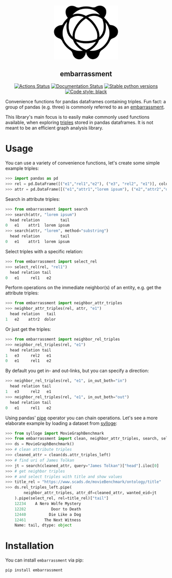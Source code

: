<p align="center">
<img src="https://github.com/dobraczka/embarrassment/raw/main/docs/assets/logo.png" alt="embarrassment logo", width=200/>
<h2 align="center"> embarrassment</h2>
</p>

<p align="center">
<a href="https://github.com/dobraczka/embarrassment/actions/workflows/main.yml"><img alt="Actions Status" src="https://github.com/dobraczka/embarrassment/actions/workflows/main.yml/badge.svg?branch=main"></a>
<a href='https://embarrassment.readthedocs.io/en/latest/?badge=latest'><img src='https://readthedocs.org/projects/embarrassment/badge/?version=latest' alt='Documentation Status' /></a>
<a href="https://pypi.org/project/embarrassment"/><img alt="Stable python versions" src="https://img.shields.io/pypi/pyversions/embarrassment"></a>
<a href="https://github.com/psf/black"><img alt="Code style: black" src="https://img.shields.io/badge/code%20style-black-000000.svg"></a>
</p>

Convenience functions for pandas dataframes containing triples. Fun fact: a group of pandas (e.g. three) is commonly referred to as an [embarrassment](https://www.zmescience.com/feature-post/what-is-a-group-of-pandas-called-its-surprisingly-complicated/).

This library's main focus is to easily make commonly used functions available, when exploring [triples](https://en.wikipedia.org/wiki/Semantic_triple) stored in pandas dataframes. It is not meant to be an efficient graph analysis library.

Usage
=====
You can use a variety of convenience functions, let's create some simple example triples:
```python
>>> import pandas as pd
>>> rel = pd.DataFrame([("e1","rel1","e2"), ("e3", "rel2", "e1")], columns=["head","relation","tail"])
>>> attr = pd.DataFrame([("e1","attr1","lorem ipsum"), ("e2","attr2","dolor")], columns=["head","relation","tail"])
```
Search in attribute triples:
```python
>>> from embarrassment import search
>>> search(attr, "lorem ipsum")
  head relation         tail
0   e1    attr1  lorem ipsum
>>> search(attr, "lorem", method="substring")
  head relation         tail
0   e1    attr1  lorem ipsum
```
Select triples with a specific relation:
```python
>>> from embarrassment import select_rel
>>> select_rel(rel, "rel1")
  head relation tail
0   e1     rel1   e2
```
Perform operations on the immediate neighbor(s) of an entity, e.g. get the attribute triples:
```python
>>> from embarrassment import neighbor_attr_triples
>>> neighbor_attr_triples(rel, attr, "e1")
  head relation   tail
1   e2    attr2  dolor
```
Or just get the triples:
```python
>>> from embarrassment import neighbor_rel_triples
>>> neighbor_rel_triples(rel, "e1")
  head relation tail
1   e3     rel2   e1
0   e1     rel1   e2
```
By default you get in- and out-links, but you can specify a direction:
```python
>>> neighbor_rel_triples(rel, "e1", in_out_both="in")
  head relation tail
1   e3     rel2   e1
>>> neighbor_rel_triples(rel, "e1", in_out_both="out")
  head relation tail
0   e1     rel1   e2
```

Using pandas' [pipe](https://pandas.pydata.org/pandas-docs/stable/reference/api/pandas.DataFrame.pipe.html) operator you can chain operations.
Let's see a more elaborate example by loading a dataset from [sylloge](https://github.com/dobraczka/sylloge):

```python
>>> from sylloge import MovieGraphBenchmark
>>> from embarrassment import clean, neighbor_attr_triples, search, select_rel
>>> ds = MovieGraphBenchmark()
>>> # clean attribute triples
>>> cleaned_attr = clean(ds.attr_triples_left)
>>> # find uri of James Tolkan
>>> jt = search(cleaned_attr, query="James Tolkan")["head"].iloc[0]
>>> # get neighbor triples
>>> # and select triples with title and show values
>>> title_rel = "https://www.scads.de/movieBenchmark/ontology/title"
>>> ds.rel_triples_left.pipe(
        neighbor_attr_triples, attr_df=cleaned_attr, wanted_eid=jt
    ).pipe(select_rel, rel=title_rel)["tail"]
    12234    A Nero Wolfe Mystery
    12282           Door to Death
    12440          Die Like a Dog
    12461        The Next Witness
    Name: tail, dtype: object
```


Installation
============
You can install `embarrassment` via pip:
```
pip install embarrassment
```
